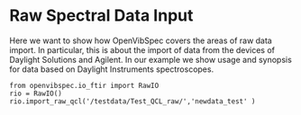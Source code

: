 # Raw Spectral Data Input

Here we want to show how OpenVibSpec covers the areas of raw data import. In particular, this is about the import of data from the devices of Daylight Solutions and Agilent. In our example we show usage and synopsis for data based on Daylight Instruments spectroscopes.
```
from openvibspec.io_ftir import RawIO
rio = RawIO()
rio.import_raw_qcl('/testdata/Test_QCL_raw/','newdata_test' ) 

```